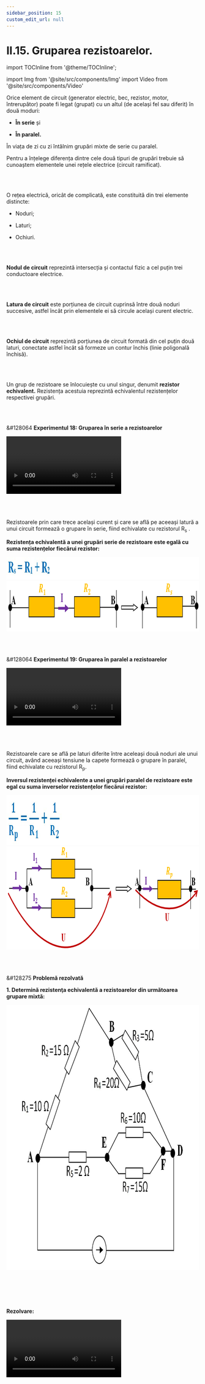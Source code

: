 ```yaml
---
sidebar_position: 15
custom_edit_url: null
---
```


# II.15. Gruparea rezistoarelor. 



import TOCInline from '@theme/TOCInline';

<TOCInline toc={toc} />



import Img from '@site/src/components/Img'
import Video from '@site/src/components/Video'


<div class="alert alert--primary" role="alert">

Orice element de circuit (generator electric, bec, rezistor, motor, întrerupător) poate fi legat (grupat) cu un altul (de același fel sau diferit) în două moduri: 

- **În serie** și

- **În paralel.**

În viața de zi cu zi întâlnim grupări mixte de serie cu paralel.

Pentru a înțelege diferența dintre cele două tipuri de grupări trebuie să cunoaștem elementele unei rețele electrice (circuit ramificat).

</div>


<br></br>

<div class="alert alert--primary" role="alert">


O rețea electrică, oricât de complicată, este constituită din trei elemente distincte:

- Noduri;

- Laturi;

- Ochiuri.



</div>


<br></br>



<div class="alert alert--primary" role="alert">


**Nodul de circuit** reprezintă intersecția și contactul fizic a cel puțin trei conductoare electrice.



</div>




<br></br>




<div class="alert alert--primary" role="alert">


**Latura de circuit** este porțiunea de circuit cuprinsă între două noduri succesive, astfel încât prin elementele ei să circule același curent electric.


</div>



<br></br>



<div class="alert alert--primary" role="alert">


**Ochiul de circuit** reprezintă porțiunea de circuit formată din cel puțin două laturi, conectate astfel încât să formeze un contur închis (linie poligonală închisă).


</div>


<br></br>




<div class="alert alert--primary" role="alert">

Un grup de rezistoare se înlocuiește cu unul singur, denumit **rezistor echivalent.** Rezistența acestuia reprezintă echivalentul rezistențelor respectivei grupări.

</div>


<br></br>




<div class="alert alert--success" role="alert">

&#128064 **Experimentul 18: Gruparea în serie a rezistoarelor**


<Video src="https://www.youtube.com/embed/SgMR7hyTODo" lazy={false} />



**Materiale necesare:**   
Baterie electrică, rezistoare de diferite valori ( 50 Ω, 100 Ω ), fire de legătură, ampermetru, voltmetru (multimetru).

<br></br>


**Descrierea experimentului:**
- Realizează următorul montaj legând în serie cele 2 rezistoare.

<Img className="img-responsive4" src="fizica/clasa8/capitolul2/II-15-electrocinetica-gruparea-rezistoarelor-poza1-montaj-experiment-grupare-serie-a-doua-rezistoare.png" width="1000" height="316" lazy={false} />


- Aplică o tensiune de la baterie și măsoară intensitatea curentului electric, tensiunea de la capetele grupării și tensiunea pe fiecare rezistor.
- Calculează raportul dintre tensiunea de la capetele grupării și intensitatea ce trece prin ele, adică rezistența electrică a grupării celor două rezistoare. În ce relație se află cele trei tensiuni măsurate, respectiv rezistența grupării cu rezistențele celor 2 rezistoare ?
  > Tensiunea dintre capetele grupării de rezistoare este egală în acest caz cu suma tensiunilor de la bornele celor două rezistoare.    
  > Se observă că suma rezistențelor celor două rezistoare este egală cu rezistența grupării de rezistoare.



**Concluzia experimentului:**   
Aplicând la capetele rezistorului echivalent aceeași tensiune ca la bornele grupării în serie, prin rezistorul echivalent circulă același curent ( I ) ca prin gruparea echivalată: U = U<sub>1</sub> + U<sub>2</sub> .

Se poate scrie:   
U<sub>1</sub> = IR<sub>1</sub>; U<sub>2</sub> = IR<sub>2</sub> ; U = IR<sub>s</sub> ;    
U = U<sub>1</sub> + U<sub>2</sub>   
IR<sub>s</sub> = IR<sub>1</sub> + IR<sub>2</sub>   
R<sub>s</sub> = R<sub>1</sub> + R<sub>2</sub>




</div>



<br></br>


<div class="alert alert--primary" role="alert">

Rezistoarele prin care trece același curent și care se află pe aceeași latură a unui circuit formează o grupare în serie, fiind echivalate cu rezistorul R<sub>s</sub> .

**Rezistența echivalentă a unei grupări serie de rezistoare este egală cu suma rezistențelor fiecărui rezistor:**


<Img className="img-responsive4" src="fizica/clasa8/capitolul2/2_2_11_Poza1bis_FormulaRezistenteiSerie.jpg" width="1000" height="59" />


<Img className="img-responsive4" src="fizica/clasa8/capitolul2/II-15-electrocinetica-gruparea-rezistoarelor-poza3-rezistenta-echivalenta-a-unei-grupari-serie.png" width="1000" height="131" />



</div>



<br></br>




<div class="alert alert--success" role="alert">

&#128064 **Experimentul 19: Gruparea în paralel a rezistoarelor**


<Video src="https://www.youtube.com/embed/KH4F7V-bha8" />



**Materiale necesare:**   
Baterie electrică, rezistoare de diferite valori ( 50 Ω, 100 Ω ), fire de legătură, ampermetru, voltmetru (multimetru).

<br></br>

**Descrierea experimentului:**
- Realizează următorul montaj legând în paralel cele două rezistoare.

<Img className="img-responsive4" src="fizica/clasa8/capitolul2/II-15-electrocinetica-gruparea-rezistoarelor-poza4-montaj-experiment-grupare-paralel-a-doua-rezistoare.png" width="1000" height="300" />


- Aplică o tensiune de la baterie și măsoară intensitatea curentului electric ce trece atât prin fiecare rezistor, cât și prin circuitul cu sursa.
- Măsoară tensiunea electrică de la capetele grupării și tensiunea pe fiecare rezistor.
- Calculează rapoartele dintre intensitate și tensiune (adică inversele rezistențelor electrice dintre punctele de măsurare) pentru fiecare dintre cele trei măsurători.
- În ce relație se află cele trei intensități măsurate? Dar cele trei tensiuni măsurate?
  > Suma inverselor celor două rezistențe este egală cu inversul rezistenței circuitului. Intensitatea curentului ce intră în grupare este egală cu suma intensităților curenților ce trec prin cele două rezistoare, iar tensiunile măsurate sunt egale.


<br></br>

**Concluzia experimentului:**   
Aplicând la capetele rezistorului echivalent aceeași tensiune ca la bornele grupării în paralel, pe rezistorul echivalent va cădea aceeași tensiune ca pe fiecare dintre rezistoarele din grupare: U = U<sub>1</sub> = U<sub>2</sub>.

Se poate scrie:

<Img className="img-responsive5" src="fizica/clasa8/capitolul2/2_2_11_Poza4_FormulaRezistoruluiEchivalentParalel_vers2.jpg" width="1000" height="680" />


Simplificând pe U de la numărător obținem formula rezistenței echivalente paralel.



</div>





<br></br>


<div class="alert alert--primary" role="alert">


Rezistoarele care se află pe laturi diferite între aceleași două noduri ale unui circuit, având aceeași tensiune la capete formează o grupare în paralel, fiind echivalate cu rezistorul R<sub>p</sub>.


**Inversul rezistenței echivalente a unei grupări paralel de rezistoare este egal cu suma inverselor rezistențelor fiecărui rezistor:**

<Img className="img-responsive4" src="fizica/clasa8/capitolul2/2_2_11_Poza5_Formula2RezistoruluiEchivalentParalel_vers2.jpg" width="1000" height="130" />


<Img className="img-responsive4" src="fizica/clasa8/capitolul2/II-15-electrocinetica-gruparea-rezistoarelor-poza7-rezistenta-echivalenta-a-unei-grupari-paralel.png" width="1000" height="270" />





</div>




<br></br>


<div class="alert alert--warning" role="alert">

&#128275 **Problemă rezolvată**


**1. Determină rezistenţa echivalentă a rezistoarelor din următoarea grupare mixtă:**


<Img className="img-responsive5" src="fizica/clasa8/capitolul2/2_2_11_Poza7_SchemaElectrica_ProblemaModel2_vers3.jpg" width="1000" height="691" />


<br></br>
<br></br>


**Rezolvare:**


<Video src="https://www.youtube.com/embed/SsLmO7mBFBQ" />



<br></br>
<br></br>



Se notează pe rețea toate nodurile cu litere mari.

Mergem pe conturul circuitului de la un nod la altul și echivalăm grupările de rezistoare cu rezistoarele echivalente, serie sau paralel.

Între nodul A și B avem 2 rezistoare pe aceeași latură, deci sunt în serie și le echivalăm cu R<sub>s1</sub>.

Între nodul B și C avem 2 rezistoare pe laturi diferite între aceleași 2 noduri, deci sunt în paralel și le echivalăm cu R<sub>p1</sub>.

Între nodul A și E avem 1 rezistor pe care îl copiem.

Între nodul E și F avem 2 rezistoare pe laturi diferite între aceleași 2 noduri, deci sunt în paralel și le echivalăm cu R<sub>p2</sub>.


<Img className="img-responsive5" src="fizica/clasa8/capitolul2/2_2_11_Poza8_SchemaElectrica2_ProblemaModel2_vers2.jpg" width="1000" height="693" />


<br></br>
<br></br>




Calculăm rezistențele echivalente:


<Img className="img-responsive4" src="fizica/clasa8/capitolul2/2_2_11_Poza9_Formula1_RezistenteEchivalente_ProblemaModel2_vers2.jpg" width="1000" height="572" />


<br></br>
<br></br>

Pe schema nouă, continuăm să echivalăm grupările de rezistoare :

Între nodul A și D, pe latura de sus, avem 2 rezistoare pe aceeași latură (R<sub>s1</sub> cu R<sub>p1</sub>), deci sunt în serie și le echivalăm cu R<sub>s2</sub> .

Între nodul A și D, pe latura din mijloc, avem 2 rezistoare pe aceeași latură (R<sub>5</sub> cu R<sub>p2</sub>), deci sunt în serie și le echivalăm cu R<sub>s3</sub> .


<Img className="img-responsive5" src="fizica/clasa8/capitolul2/2_2_11_Poza10_SchemaElectrica3_ProblemaModel2_vers2.jpg" width="1000" height="693" />


<br></br>
<br></br>

Calculăm rezistențele echivalente:

R<sub>s2</sub> = R<sub>s1</sub> + R<sub>p1</sub> = 25 + 4 = 29Ω

R<sub>s3</sub> = R<sub>5</sub> + R<sub>p2</sub> = 2 + 6 = 8Ω


<br></br>

Pe schema nouă, continuăm să echivalăm grupările de rezistoare:

Între nodul A și D avem 2 rezistoare pe laturi diferite între aceleași 2 noduri, deci sunt în paralel și le echivalăm cu R<sub>p3</sub>.


<Img className="img-responsive5" src="fizica/clasa8/capitolul2/2_2_11_Poza11_SchemaElectrica4_ProblemaModel2_vers2.jpg" width="1000" height="318" />


<br></br>
<br></br>

Calculăm rezistența echivalentă:

<Img className="img-responsive4" src="fizica/clasa8/capitolul2/2_2_11_Poza12_Formula2_RezistenteEchivalente_ProblemaModel2_vers2.jpg" width="1000" height="287" />




</div>





